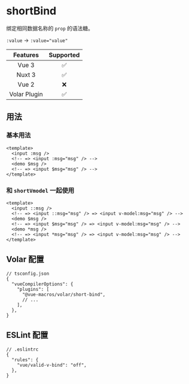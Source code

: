# shortBind

<StabilityLevel level="stable" />

绑定相同数据名称的 `prop` 的语法糖。

`:value` -> `:value="value"`

|   Features   |     Supported      |
| :----------: | :----------------: |
|    Vue 3     | :white_check_mark: |
|    Nuxt 3    | :white_check_mark: |
|    Vue 2     |        :x:         |
| Volar Plugin | :white_check_mark: |

## 用法

### 基本用法

```vue
<template>
  <input :msg />
  <!-- => <input :msg="msg" /> -->
  <demo $msg />
  <!-- => <input $msg="msg" /> -->
</template>
```

### 和 `shortVmodel` 一起使用

```vue
<template>
  <input ::msg />
  <!-- => <input ::msg="msg" /> => <input v-model:msg="msg" /> -->
  <demo $msg />
  <!-- => <input $msg="msg" /> => <input v-model:msg="msg" /> -->
  <demo *msg />
  <!-- => <input *msg="msg" /> => <input v-model:msg="msg" /> -->
</template>
```

## Volar 配置

```jsonc {5}
// tsconfig.json
{
  "vueCompilerOptions": {
    "plugins": [
      "@vue-macros/volar/short-bind",
      // ...
    ],
  },
}
```

## ESLint 配置

```jsonc {4}
// .eslintrc
{
  "rules": {
    "vue/valid-v-bind": "off",
  },
}
```
